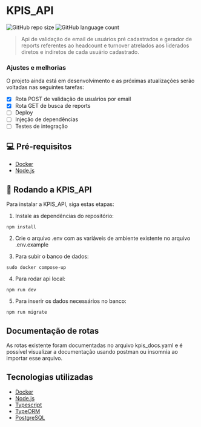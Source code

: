 # KPIS_API

![GitHub repo size](https://img.shields.io/github/repo-size/iuricode/README-template?style=for-the-badge)
![GitHub language count](https://img.shields.io/github/languages/count/iuricode/README-template?style=for-the-badge)

> Api de validação de email de usuários pré cadastrados e gerador de reports referentes ao headcount e turnover atrelados aos liderados diretos e indiretos de cada usuário cadastrado.

### Ajustes e melhorias

O projeto ainda está em desenvolvimento e as próximas atualizações serão voltadas nas seguintes tarefas:

- [x] Rota POST de validação de usuários por email
- [x] Rota GET de busca de reports
- [ ] Deploy
- [ ] Injeção de dependências
- [ ] Testes de integração

## 💻 Pré-requisitos

- [Docker](https://www.docker.com/)
- [Node.js](https://nodejs.org/en/)

## 🚀 Rodando a KPIS_API

Para instalar a KPIS_API, siga estas etapas:

1. Instale as dependências do repositório:

```
npm install
```

2. Crie o arquivo .env com as variáveis de ambiente existente no arquivo .env.example

3. Para subir o banco de dados:

```
sudo docker compose-up
```

4. Para rodar api local:

```
npm run dev
```

5. Para inserir os dados necessários no banco:

```
npm run migrate
```

## Documentação de rotas

As rotas existente foram documentadas no arquivo kpis_docs.yaml e é possível visualizar a documentação usando postman ou insomnia ao importar esse arquivo.

## Tecnologias utilizadas

- [Docker](https://www.docker.com/)
- [Node.js](https://nodejs.org/en/)
- [Typescript](https://www.typescriptlang.org/)
- [TypeORM](https://typeorm.io/)
- [PostgreSQL](https://www.postgresql.org/)
